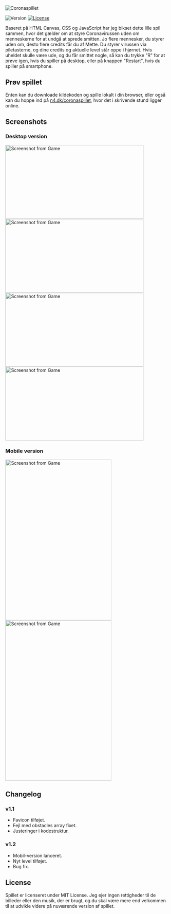 <img src="https://i.imgur.com/AhDJZqP.png" alt="Coronaspillet" />

<img src="https://img.shields.io/badge/version-1.2-red" alt="Version" /> <a href="LICENSE"><img src="https://img.shields.io/badge/license-MIT-green" alt="License" /></a>

Baseret på HTML Canvas, CSS og JavaScript har jeg bikset dette lille spil sammen, hvor det gælder om at styre Coronavirussen uden om menneskerne for at undgå at sprede smitten. Jo flere mennesker, du styrer uden om, desto flere credits får du af Mette. Du styrer virussen via piletasterne, og dine credits og aktuelle level står oppe i hjørnet. Hvis uheldet skulle være ude, og du får smittet nogle, så kan du trykke "R" for at prøve igen, hvis du spiller på desktop, eller på knappen "Restart", hvis du spiller på smartphone.

## Prøv spillet

Enten kan du downloade kildekoden og spille lokalt i din browser, eller også kan du hoppe ind på [n4.dk/coronaspillet](http://n4.dk/coronaspillet), hvor det i skrivende stund ligger online.

## Screenshots

### Desktop version

<img src="https://i.imgur.com/rSTTsqt.png" alt="Screenshot from Game" width="430" height="230" /> <img src="https://i.imgur.com/XKqyOTp.png" alt="Screenshot from Game" width="430" height="230" /> <img src="https://i.imgur.com/KVuhlVH.png" alt="Screenshot from Game" width="430" height="230" /> <img src="https://i.imgur.com/zszLsBW.png" alt="Screenshot from Game" width="430" height="230" />

### Mobile version

<img src="https://i.imgur.com/JymrIG0.png" alt="Screenshot from Game" width="330" height="500" /> <img src="https://i.imgur.com/9ZpcZZi.png" alt="Screenshot from Game" width="330" height="500" />

## Changelog

### v1.1

- Favicon tilføjet.
- Fejl med obstacles array fixet.
- Justeringer i kodestruktur.

### v1.2

- Mobil-version lanceret.
- Nyt level tilføjet.
- Bug fix.

## License

Spillet er licenseret under MIT License. Jeg ejer ingen rettigheder til de billeder eller den musik, der er brugt, og du skal være mere end velkommen til at udvikle videre på nuværende version af spillet.
